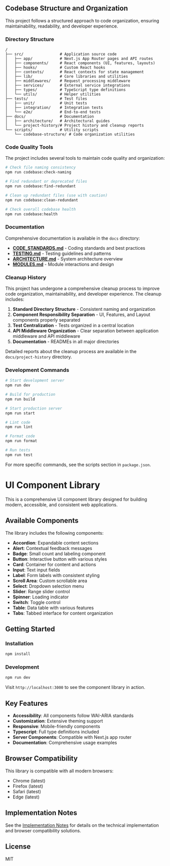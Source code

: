 ## Codebase Structure and Organization

This project follows a structured approach to code organization, ensuring maintainability, readability, and developer experience.

### Directory Structure

```
/
├── src/                # Application source code
│   ├── app/            # Next.js App Router pages and API routes
│   ├── components/     # React components (UI, features, layouts)
│   ├── hooks/          # Custom React hooks
│   ├── contexts/       # React contexts for state management
│   ├── lib/            # Core libraries and utilities
│   ├── middlewares/    # Request processing middleware
│   ├── services/       # External service integrations
│   ├── types/          # TypeScript type definitions
│   └── utils/          # Helper utilities
├── tests/              # Test files
│   ├── unit/           # Unit tests
│   ├── integration/    # Integration tests
│   └── e2e/            # End-to-end tests
├── docs/               # Documentation
│   ├── architecture/   # Architectural guides
│   └── project-history/# Project history and cleanup reports
└── scripts/            # Utility scripts
    └── codebase-structure/ # Code organization utilities
```

### Code Quality Tools

The project includes several tools to maintain code quality and organization:

```bash
# Check file naming consistency
npm run codebase:check-naming

# Find redundant or deprecated files
npm run codebase:find-redundant

# Clean up redundant files (use with caution)
npm run codebase:clean-redundant

# Check overall codebase health
npm run codebase:health
```

### Documentation

Comprehensive documentation is available in the `docs` directory:

- **[CODE_STANDARDS.md](docs/CODE_STANDARDS.md)** - Coding standards and best practices
- **[TESTING.md](docs/TESTING.md)** - Testing guidelines and patterns
- **[ARCHITECTURE.md](ARCHITECTURE.md)** - System architecture overview
- **[MODULES.md](docs/architecture/MODULES.md)** - Module interactions and design

### Cleanup History

This project has undergone a comprehensive cleanup process to improve code organization, maintainability, and developer experience. The cleanup includes:

1. **Standard Directory Structure** - Consistent naming and organization
2. **Component Responsibility Separation** - UI, Features, and Layout components properly separated
3. **Test Centralization** - Tests organized in a central location
4. **API Middleware Organization** - Clear separation between application middleware and API middleware
5. **Documentation** - READMEs in all major directories

Detailed reports about the cleanup process are available in the `docs/project-history` directory.

### Development Commands

```bash
# Start development server
npm run dev

# Build for production
npm run build

# Start production server
npm run start

# Lint code
npm run lint

# Format code
npm run format

# Run tests
npm run test
```

For more specific commands, see the scripts section in `package.json`.

# UI Component Library

This is a comprehensive UI component library designed for building modern, accessible, and consistent web applications.

## Available Components

The library includes the following components:

- **Accordion**: Expandable content sections
- **Alert**: Contextual feedback messages
- **Badge**: Small count and labeling component
- **Button**: Interactive button with various styles
- **Card**: Container for content and actions
- **Input**: Text input fields
- **Label**: Form labels with consistent styling
- **Scroll Area**: Custom scrollable area
- **Select**: Dropdown selection menu
- **Slider**: Range slider control
- **Spinner**: Loading indicator
- **Switch**: Toggle control
- **Table**: Data table with various features
- **Tabs**: Tabbed interface for content organization

## Getting Started

### Installation

```bash
npm install
```

### Development

```bash
npm run dev
```

Visit `http://localhost:3000` to see the component library in action.

## Key Features

- **Accessibility**: All components follow WAI-ARIA standards
- **Customization**: Extensive theming support
- **Responsive**: Mobile-friendly components
- **Typescript**: Full type definitions included
- **Server Components**: Compatible with Next.js app router
- **Documentation**: Comprehensive usage examples

## Browser Compatibility

This library is compatible with all modern browsers:

- Chrome (latest)
- Firefox (latest)
- Safari (latest)
- Edge (latest)

## Implementation Notes

See the [Implementation Notes](./docs/implementation-notes.md) for details on the technical implementation and browser compatibility solutions.

## License

MIT 
